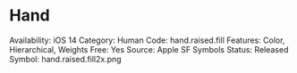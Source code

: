 # Hand

Availability: iOS 14
Category: Human
Code: hand.raised.fill
Features: Color, Hierarchical, Weights
Free: Yes
Source: Apple SF Symbols
Status: Released
Symbol: hand.raised.fill2x.png
